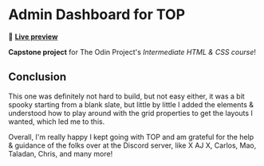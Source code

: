 # Admin Dashboard for TOP

👾 [**Live preview**](https://dostendite.github.io/odin-admin-dashboard/)

**Capstone project** for The Odin Project's *Intermediate HTML & CSS course*!

## Conclusion

This one was definitely not hard to build, but not easy
either, it was a bit spooky starting from a blank slate,
but little by little I added the elements & understood how
to play around with the grid properties to get the layouts
I wanted, which led me to this.

Overall, I'm really happy I kept going with TOP and am grateful for the help & guidance of the folks over at the Discord server, like X AJ X, Carlos, Mao, Taladan, Chris, and many more! 